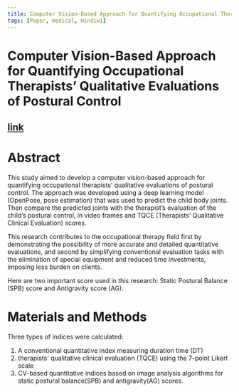 ```yaml
---
title: Computer Vision-Based Approach for Quantifying Occupational Therapists’ Qualitative Evaluations of Postural Control
tags: [Paper, medical, Hindiwi]
---
```


Computer Vision-Based Approach for Quantifying Occupational Therapists’ Qualitative Evaluations of Postural Control
===

[link](https://www.hindawi.com/journals/oti/2020/8542191/)
---

# Abstract

This study aimed to develop a computer vision-based approach for quantifying occupational therapists’ qualitative evaluations of postural control. 
The approach was developed using a deep learning model (OpenPose, pose estimation) that was used to predict the child body joints.
Then compare the predicted joints with the therapist’s evaluation of the child’s postural control, in video frames and TQCE (Therapists’ Qualitative Clinical Evaluation) scores.

This research contributes to the occupational therapy field first by demonstrating the possibility of more accurate and detailed quantitative evaluations, and second by simplifying conventional evaluation tasks with the elimination of special equipment and reduced time investments, imposing less burden on clients.

Here are two important score used in this research: Static Postural Balance (SPB) score and Antigravity score (AG).

# Materials and Methods 

Three types of indices were calculated:
1. A conventional quantitative index measuring duration time (DT)
2. therapists' qualitative clinical evaluation (TQCE) using the 7-point Likert scale
3. CV-based quantitative indices based on image analysis algorithms for static postural balance(SPB) and antigravity(AG) scores.
